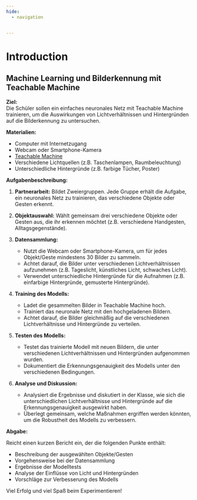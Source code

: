 ```yaml
---
hide:
  - navigation


---
```


# Introduction

## Machine Learning und Bilderkennung mit Teachable Machine

**Ziel:**  
Die Schüler sollen ein einfaches neuronales Netz mit Teachable Machine trainieren, um die Auswirkungen von Lichtverhältnissen und Hintergründen auf die Bilderkennung zu untersuchen.

**Materialien:**  
- Computer mit Internetzugang
- Webcam oder Smartphone-Kamera
- [Teachable Machine](https://teachablemachine.withgoogle.com/)
- Verschiedene Lichtquellen (z.B. Taschenlampen, Raumbeleuchtung)
- Unterschiedliche Hintergründe (z.B. farbige Tücher, Poster)

**Aufgabenbeschreibung:**

1. **Partnerarbeit:** Bildet Zweiergruppen. Jede Gruppe erhält die Aufgabe, ein neuronales Netz zu trainieren, das verschiedene Objekte oder Gesten erkennt.

2. **Objektauswahl:** Wählt gemeinsam drei verschiedene Objekte oder Gesten aus, die ihr erkennen möchtet (z.B. verschiedene Handgesten, Alltagsgegenstände).

3. **Datensammlung:**
   - Nutzt die Webcam oder Smartphone-Kamera, um für jedes Objekt/Geste mindestens 30 Bilder zu sammeln.
   - Achtet darauf, die Bilder unter verschiedenen Lichtverhältnissen aufzunehmen (z.B. Tageslicht, künstliches Licht, schwaches Licht).
   - Verwendet unterschiedliche Hintergründe für die Aufnahmen (z.B. einfarbige Hintergründe, gemusterte Hintergründe).

4. **Training des Modells:**
   - Ladet die gesammelten Bilder in Teachable Machine hoch.
   - Trainiert das neuronale Netz mit den hochgeladenen Bildern.
   - Achtet darauf, die Bilder gleichmäßig auf die verschiedenen Lichtverhältnisse und Hintergründe zu verteilen.

5. **Testen des Modells:**
   - Testet das trainierte Modell mit neuen Bildern, die unter verschiedenen Lichtverhältnissen und Hintergründen aufgenommen wurden.
   - Dokumentiert die Erkennungsgenauigkeit des Modells unter den verschiedenen Bedingungen.

6. **Analyse und Diskussion:**
   - Analysiert die Ergebnisse und diskutiert in der Klasse, wie sich die unterschiedlichen Lichtverhältnisse und Hintergründe auf die Erkennungsgenauigkeit ausgewirkt haben.
   - Überlegt gemeinsam, welche Maßnahmen ergriffen werden könnten, um die Robustheit des Modells zu verbessern.

**Abgabe:**  

Reicht einen kurzen Bericht ein, der die folgenden Punkte enthält:  
- Beschreibung der ausgewählten Objekte/Gesten  
- Vorgehensweise bei der Datensammlung  
- Ergebnisse der Modelltests  
- Analyse der Einflüsse von Licht und Hintergründen  
- Vorschläge zur Verbesserung des Modells  

Viel Erfolg und viel Spaß beim Experimentieren!